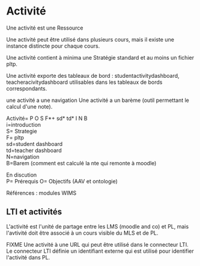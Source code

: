 
# Activité

Une activité est une Ressource

Une activité peut être utilisé dans plusieurs cours, mais il existe une instance distincte pour chaque cours. 

Une activité contient à minima une Stratégie standard et au moins un fichier pltp.

Une activité exporte des tableaux de bord : studentactivitydashboard, teacheracivitydashboard utilisables dans les tableaux de bords correspondants.

une activité a une navigation 
Une activité a un barème (outil permettant le calcul d'une note).

Activité= P O S F*+ sd* td* I N B   
i=introduction  
S= Strategie   
F= pltp  
sd=student dashboard  
td=teacher dashboard  
N=navigation  
B=Barem (comment est calculé la nte qui remonte à moodle)

En discution  
P= Prérequis 
O= Objectifs (AAV et ontologie)




Références : modules WIMS

## LTI et activités

L'activité est l'unité de partage entre les LMS (moodle and co) et PL, mais l'avtivité doit être associé à un cours visible du MLS et de PL.

FIXME Une activité à une URL qui peut être utilisé dans le connecteur LTI.  Le connecteur LTI définie un identifiant externe qui est utilisé pour identifier l'activité dans PL.


